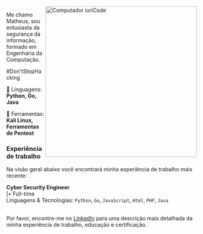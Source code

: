 <img src="https://raw.githubusercontent.com/MicaelliMedeiros/micaellimedeiros/master/image/computer-illustration.png" min-width="400px" max-width="400px" width="400px" align="right" alt="Computador iuriCode">

<p align="left"> 
  Me chamo Matheus, sou entusiasta da segurança da informação, formado em Engenharia da Computação.<br>
  
  #Don'tStopHacking
</p>

<p align="left">
  🦄 Linguagens: <strong>Python, Go, Java</strong>
</p>

<p align="left">
  💼 Ferramentas: <strong>Kali Linux, Ferramentas de Pentest</strong>
</p>


### Experiência de trabalho
Na visão geral abaixo você encontrará minha experiência de trabalho mais recente:

**Cyber Security Engineer** \
[• Full-time \
Linguagens & Tecnologias: `Python`, `Go`, `JavaScript`, `Html`, `PHP`, `Java`\
<br/>


Por favor, encontre-me no [LinkedIn](https://www.linkedin.com/in/mcarvalh/) para uma descrição mais detalhada da minha experiência de trabalho, educação e certificação.
